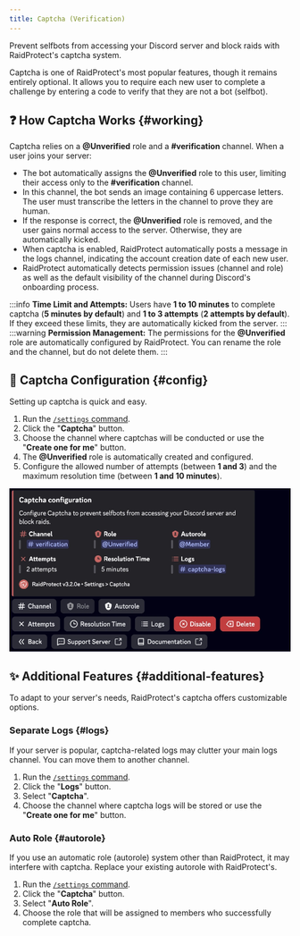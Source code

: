 ```yaml
---
title: Captcha (Verification)
---
```


Prevent selfbots from accessing your Discord server and block raids with RaidProtect's captcha system.

Captcha is one of RaidProtect's most popular features, though it remains entirely optional. It allows you to require each new user to complete a challenge by entering a code to verify that they are not a bot (selfbot).

## ❓ How Captcha Works {#working}

Captcha relies on a **@Unverified** role and a **#verification** channel. When a user joins your server:
- The bot automatically assigns the **@Unverified** role to this user, limiting their access only to the **#verification** channel.
- In this channel, the bot sends an image containing 6 uppercase letters. The user must transcribe the letters in the channel to prove they are human.
- If the response is correct, the **@Unverified** role is removed, and the user gains normal access to the server. Otherwise, they are automatically kicked.
- When captcha is enabled, RaidProtect automatically posts a message in the logs channel, indicating the account creation date of each new user.
- RaidProtect automatically detects permission issues (channel and role) as well as the default visibility of the channel during Discord's onboarding process.

:::info
**Time Limit and Attempts:** Users have **1 to 10 minutes** to complete captcha (**5 minutes by default**) and **1 to 3 attempts** (**2 attempts by default**). If they exceed these limits, they are automatically kicked from the server.
:::
:::warning
**Permission Management:** The permissions for the **@Unverified** role are automatically configured by RaidProtect. You can rename the role and the channel, but do not delete them.
:::

## 🚪 Captcha Configuration {#config}

Setting up captcha is quick and easy.

1. Run the [`/settings` command](../setup.md#settings).
2. Click the "**Captcha**" button.
3. Choose the channel where captchas will be conducted or use the "**Create one for me**" button.
4. The **@Unverified** role is automatically created and configured.
5. Configure the allowed number of attempts (between **1 and 3**) and the maximum resolution time (between **1 and 10 minutes**).

![Captcha settings screenshot](../../../../en/docusaurus-plugin-content-docs/version-3.2.0/assets/rp-settings-captcha.webp)

## ✨ Additional Features {#additional-features}

To adapt to your server's needs, RaidProtect's captcha offers customizable options.

### Separate Logs {#logs}

If your server is popular, captcha-related logs may clutter your main logs channel. You can move them to another channel.

1. Run the [`/settings` command](../setup.md#settings).
2. Click the "**Logs**" button.
3. Select "**Captcha**".
4. Choose the channel where captcha logs will be stored or use the "**Create one for me**" button.

### Auto Role {#autorole}

If you use an automatic role (autorole) system other than RaidProtect, it may interfere with captcha. Replace your existing autorole with RaidProtect's.

1. Run the [`/settings` command](../setup.md#settings).
2. Click the "**Captcha**" button.
3. Select "**Auto Role**".
4. Choose the role that will be assigned to members who successfully complete captcha.
